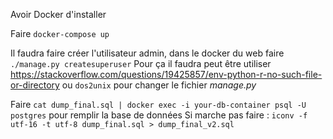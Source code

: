 Avoir Docker d'installer

Faire `docker-compose up`

Il faudra faire créer l'utilisateur admin, dans le docker du web faire `./manage.py createsuperuser`
Pour ça il faudra peut être utiliser https://stackoverflow.com/questions/19425857/env-python-r-no-such-file-or-directory ou  `dos2unix` pour changer le fichier *manage.py* 

Faire `cat dump_final.sql | docker exec -i your-db-container psql -U postgres` pour remplir la base de données
Si marche pas faire : `iconv -f utf-16 -t utf-8 dump_final.sql > dump_final_v2.sql`
